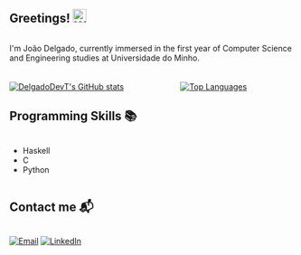 <div style="display: flex; flex-direction: column; align-items: flex-start; margin-top: 20px;">
  
  ## Greetings! <img src="https://user-images.githubusercontent.com/18350557/176309783-0785949b-9127-417c-8b55-ab5a4333674e.gif" alt="Wave Emoji" width="24" height="24">
  I'm João Delgado, currently immersed in the first year of Computer Science and Engineering studies at Universidade do Minho. 

  <div style="display: flex; justify-content: flex-start; align-items: center; margin-top: 20px;">
    <a href="http://www.github.com/DelgadoDevT" style="margin-right: 50px;">
      <img src="https://github-readme-stats.vercel.app/api?username=DelgadoDevT&show_icons=true&hide=&count_private=true&title_color=a855f7&text_color=ffffff&icon_color=6366f1&bg_color=181824&hide_border=true&show_icons=true" alt="DelgadoDevT's GitHub stats" />
    </a>
    <a href="https://github.com/DelgadoDevT" style="margin-left: 50px;">
      <img src="https://github-readme-stats.vercel.app/api/top-langs/?username=DelgadoDevT&langs_count=10&title_color=a855f7&text_color=ffffff&icon_color=6366f1&bg_color=181824&hide_border=true&locale=en&custom_title=Top%20Languages" alt="Top Languages" />
    </a>
  </div>

  ## Programming Skills 📚
  * Haskell
  * C
  * Python

  ## Contact me 📬
  [![Email](https://img.shields.io/badge/Gmail-D14836?style=for-the-badge&logo=gmail&logoColor=white)](mailto:joaoteixeira9053@gmail.com)
  [![LinkedIn](https://img.shields.io/badge/LinkedIn-0077B5?style=for-the-badge&logo=linkedin&logoColor=white)](https://www.linkedin.com/in/joao-delgadoei)
</div>
